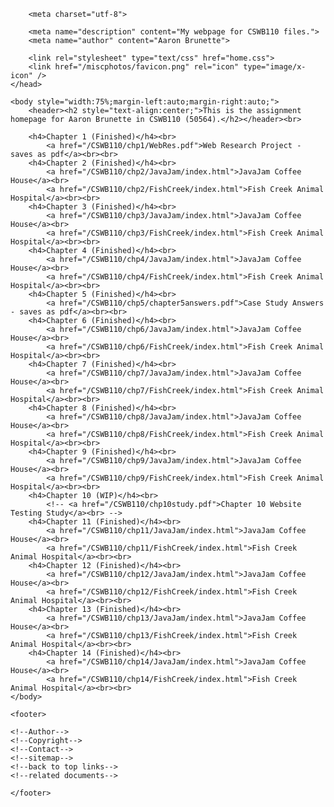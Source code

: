 <!DOCTYPE html>

<!-- This is home.html -->

<html lang="en">
	<head>
	

		<meta charset="utf-8">
	
	  	<meta name="description" content="My webpage for CSWB110 files.">
	  	<meta name="author" content="Aaron Brunette">
	
	  	<link rel="stylesheet" type="text/css" href="home.css">
		<link href="/miscphotos/favicon.png" rel="icon" type="image/x-icon" />
	</head>
	
	<body style="width:75%;margin-left:auto;margin-right:auto;">
		<header><h2 style="text-align:center;">This is the assignment homepage for Aaron Brunette in CSWB110 (50564).</h2></header><br>
		
		<h4>Chapter 1 (Finished)</h4><br>
			<a href="/CSWB110/chp1/WebRes.pdf">Web Research Project - saves as pdf</a><br><br>
		<h4>Chapter 2 (Finished)</h4><br>
			<a href="/CSWB110/chp2/JavaJam/index.html">JavaJam Coffee House</a><br>
			<a href="/CSWB110/chp2/FishCreek/index.html">Fish Creek Animal Hospital</a><br><br>
		<h4>Chapter 3 (Finished)</h4><br>
			<a href="/CSWB110/chp3/JavaJam/index.html">JavaJam Coffee House</a><br>
			<a href="/CSWB110/chp3/FishCreek/index.html">Fish Creek Animal Hospital</a><br><br>
		<h4>Chapter 4 (Finished)</h4><br>
			<a href="/CSWB110/chp4/JavaJam/index.html">JavaJam Coffee House</a><br>
			<a href="/CSWB110/chp4/FishCreek/index.html">Fish Creek Animal Hospital</a><br><br>
		<h4>Chapter 5 (Finished)</h4><br>
			<a href="/CSWB110/chp5/chapter5answers.pdf">Case Study Answers - saves as pdf</a><br><br>
		<h4>Chapter 6 (Finished)</h4><br>
			<a href="/CSWB110/chp6/JavaJam/index.html">JavaJam Coffee House</a><br>
			<a href="/CSWB110/chp6/FishCreek/index.html">Fish Creek Animal Hospital</a><br><br>		
		<h4>Chapter 7 (Finished)</h4><br>
			<a href="/CSWB110/chp7/JavaJam/index.html">JavaJam Coffee House</a><br>
			<a href="/CSWB110/chp7/FishCreek/index.html">Fish Creek Animal Hospital</a><br><br>
		<h4>Chapter 8 (Finished)</h4><br>
			<a href="/CSWB110/chp8/JavaJam/index.html">JavaJam Coffee House</a><br>
			<a href="/CSWB110/chp8/FishCreek/index.html">Fish Creek Animal Hospital</a><br><br>
		<h4>Chapter 9 (Finished)</h4><br>
			<a href="/CSWB110/chp9/JavaJam/index.html">JavaJam Coffee House</a><br>
			<a href="/CSWB110/chp9/FishCreek/index.html">Fish Creek Animal Hospital</a><br><br>
		<h4>Chapter 10 (WIP)</h4><br>
			<!-- <a href="/CSWB110/chp10study.pdf">Chapter 10 Website Testing Study</a><br> -->
		<h4>Chapter 11 (Finished)</h4><br>
			<a href="/CSWB110/chp11/JavaJam/index.html">JavaJam Coffee House</a><br>
			<a href="/CSWB110/chp11/FishCreek/index.html">Fish Creek Animal Hospital</a><br><br>
		<h4>Chapter 12 (Finished)</h4><br>
			<a href="/CSWB110/chp12/JavaJam/index.html">JavaJam Coffee House</a><br>
			<a href="/CSWB110/chp12/FishCreek/index.html">Fish Creek Animal Hospital</a><br><br>
		<h4>Chapter 13 (Finished)</h4><br>
			<a href="/CSWB110/chp13/JavaJam/index.html">JavaJam Coffee House</a><br>
			<a href="/CSWB110/chp13/FishCreek/index.html">Fish Creek Animal Hospital</a><br><br>
		<h4>Chapter 14 (Finished)</h4><br>
			<a href="/CSWB110/chp14/JavaJam/index.html">JavaJam Coffee House</a><br>
			<a href="/CSWB110/chp14/FishCreek/index.html">Fish Creek Animal Hospital</a><br><br>
	</body>
	
	<footer>
	
	<!--Author-->
	<!--Copyright-->
	<!--Contact-->
	<!--sitemap-->
	<!--back to top links-->
	<!--related documents-->
	
	</footer>
</html>
